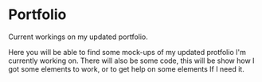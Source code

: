 Portfolio
=========

Current workings on my updated portfolio.

Here you will be able to find some mock-ups of my updated protfolio I'm currently working on.
There will also be some code, this will be show how I got some elements to work, or to get help on some elements If I
need it.
